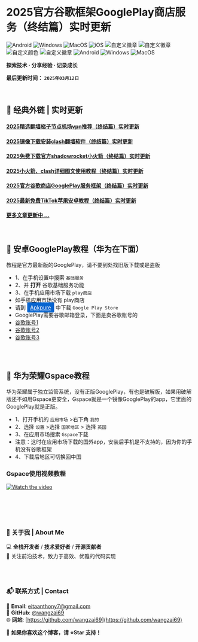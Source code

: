 # 2025官方谷歌框架GooglePlay商店服务（终结篇）实时更新

![Android](https://img.shields.io/badge/安卓-Android-brightgreen)
![Windows](https://img.shields.io/badge/微软-Windows-blue)
![MacOS](https://img.shields.io/badge/OS-MacOS-lightgrey)
![iOS](https://img.shields.io/badge/苹果-iOS-red)
![自定义徽章](https://img.shields.io/badge/linux-github-green)
![自定义徽章](https://img.shields.io/badge/网络-梯子-yellow)
![自定义颜色](https://img.shields.io/badge/科学-上网-orange)
![自定义徽章](https://img.shields.io/badge/图文-教程-purple)
![Android](https://img.shields.io/badge/美区-ID-brightgreen)
![Windows](https://img.shields.io/badge/clash-clashX-blue)
![MacOS](https://img.shields.io/badge/shadowrocket-小火箭-lightgrey)



**探索技术 · 分享经验 · 记录成长**

**最后更新时间： `2025年03月12日`**

<br>

## 📖 经典外链 | 实时更新
#### [2025精选翻墙梯子节点机场vpn推荐（终结篇）实时更新](https://github.com/wangzai69/vpn)
#### [2025镜像下载安装clash翻墙软件（终结篇）实时更新](https://github.com/wangzai69/app)
#### [2025免费下载官方shadowrocket小火箭（终结篇）实时更新](https://github.com/wangzai69/shadowrocket)
#### [2025小火箭、clash详细图文使用教程（终结篇）实时更新](https://github.com/wangzai69/wiki)
#### [2025官方谷歌商店GooglePlay服务框架（终结篇）实时更新](https://github.com/wangzai69/GooglePlay)
#### [2025最新免费TikTok苹果安卓教程（终结篇）实时更新](https://github.com/wangzai69/tiktok)
#### [更多文章更新中 ... ]()

<br>

## 🚀 安卓GooglePlay教程（华为在下面）
教程是官方最新版的GooglePlay，请不要到处找旧版下载或是盗版
- 1、在手机设置中搜索 ```基础服务```
- 2、并 **打开** 谷歌基础服务功能
- 3、在手机应用市场下载 <code>play商店</code>
- 如手机应用市场没有 play商店
- 请到 <a href="https://apkpure.com/cn/google-play-store/com.android.vending" class="button" style="color: #fff; background-color: #0665d0; padding: 5px 8px; border-radius: 3px;">Apkpure</a> 中下载 <code>Google Play Store</code>
- GooglePlay需要谷歌邮箱登录，下面是卖谷歌账号的
- [谷歌账号1](https://www.henduohao.com/)
- [谷歌账号2](https://gmailbuy.com/)
- [谷歌账号3](https://accsou.com/)


<br>
<br>

## 🚀 华为荣耀Gspace教程
华为荣耀属于独立监管系统，没有正版GooglePlay，有也是破解版，如果用破解版还不如用Gspace更安全，Gspace就是一个镜像GooglePlay的app，它里面的GooglePlay就是正版。
- 1、打开手机的 <code>应用市场</code> >右下角 <code>我的</code>
- 2、选择 <code>设置</code> >选择 <code>国家地区</code> > 选择 <code>英国</code>
- 3、在应用市场搜索 <code>Gspace</code>下载
- 注意：这时在应用市场下载的国外app，安装后手机是不支持的，因为你的手机没有谷歌框架
- 4、下载后地区可切换回中国

### Gspace使用视频教程

[![Watch the video](https://img.youtube.com/vi/A8jOEEf9BRs/0.jpg)](https://www.youtube.com/watch?v=A8jOEEf9BRs)


<br>

##

<br>

### 📌 关于我 | About Me  
💻 **全栈开发者** / **技术爱好者** / **开源贡献者**  
🚀 关注前沿技术，致力于高效、优雅的代码实现  

<br>
<br>

### 📬 联系方式 | Contact  
📧 **Email**: [eitaanthony7@gmail.com](mailto:eitaanthony7@gmail.com)  
🐙 **GitHub**: [@wangzai69](https://github.com/wangzai69)  
🌐 **网站**: [https://github.com/wangzai69](https://github.com/wangzai69)  

📢 **如果你喜欢这个博客，请 ⭐Star 支持！**  

<br>
<br>



